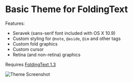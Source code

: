 # Basic Theme for FoldingText

Features:

- Seravek (sans-serif font included with OS X 10.9)
- Custom styling for `@note`, `@aside`, `@im` and other tags
- Custom fold graphics
- Custom cursor
- Retina (and non-retina) graphics

Requires [FoldingText 1.3](http://support.foldingtext.com/discussions/development-versions/)

![Theme Screenshot](https://raw.github.com/jamiekowalski/foldingtext-extra/master/theme%20basic.ftplugin/assets/theme_screenshot.png)
